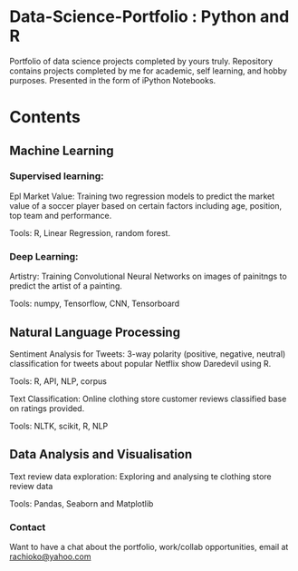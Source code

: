 # Data-Science-Portfolio : Python and R
Portfolio of data science projects completed by yours truly. 
Repository contains projects completed by me for academic, self learning, and hobby purposes. Presented in the form of iPython Notebooks.


# Contents
## Machine Learning

### Supervised learning: 

Epl Market Value: Training two regression models to predict the market value of a soccer player based on certain factors including age, position, top team and performance.

Tools: R, Linear Regression, random forest.

### Deep Learning: 

Artistry: Training Convolutional Neural Networks on images of painitngs to predict the artist of a painting.  

Tools: numpy, Tensorflow, CNN, Tensorboard

## Natural Language Processing

Sentiment Analysis for Tweets: 3-way polarity (positive, negative, neutral) classification for tweets about popular Netflix show Daredevil using R.

Tools: R, API, NLP, corpus

Text Classification: Online clothing store customer reviews classified base on ratings provided.

Tools: NLTK, scikit, R, NLP

## Data Analysis and Visualisation

Text review data exploration: Exploring and analysing te clothing store review data 

Tools: Pandas, Seaborn and Matplotlib

### Contact
Want to have a chat about the portfolio, work/collab opportunities, email at rachioko@yahoo.com
